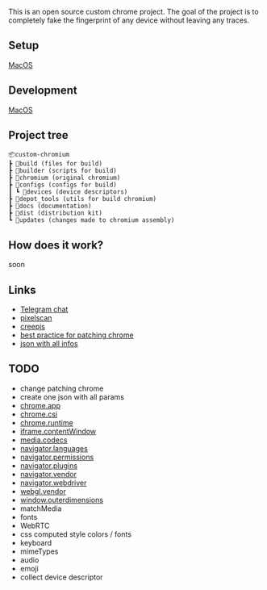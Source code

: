 This is an open source custom chrome project.
The goal of the project is to completely fake the fingerprint of any device without leaving any traces.

## Setup
[MacOS](https://github.com/serzz1990/custom-chromium/blob/main/docs/setup/macos.md)

## Development
[MacOS](https://github.com/serzz1990/custom-chromium/blob/main/docs/development/macos.md)

## Project tree
    📦custom-chromium
    ┣ 📂build (files for build)
    ┣ 📂builder (scripts for build)
    ┣ 📂chromium (original chromium)
    ┣ 📂configs (configs for build)
    ┃ ┗ 📂devices (device descriptors)
    ┣ 📂depot_tools (utils for build chromium)
    ┣ 📂docs (documentation)
    ┣ 📂dist (distribution kit)
    ┗ 📂updates (changes made to chromium assembly)

## How does it work?

  soon

## Links 

* [Telegram chat](https://t.me/cchromium)
* [pixelscan](https://pixelscan.net/)
* [creepjs](https://abrahamjuliot.github.io/creepjs/)
* [best practice for patching chrome](https://github.com/Eloston/ungoogled-chromium/tree/master/patches/extra)
* [json with all infos](https://github.com/brave/brave-browser/wiki/Patching-Chromium)
    

## TODO
* change patching chrome 
* create one json with all params
* [chrome.app](https://github.com/berstend/puppeteer-extra/tree/master/packages/puppeteer-extra-plugin-stealth/evasions/chrome.app)
* [chrome.csi](https://github.com/berstend/puppeteer-extra/tree/master/packages/puppeteer-extra-plugin-stealth/evasions/chrome.csi)
* [chrome.runtime](https://github.com/berstend/puppeteer-extra/tree/master/packages/puppeteer-extra-plugin-stealth/evasions/chrome.runtime)
* [iframe.contentWindow](https://github.com/berstend/puppeteer-extra/tree/master/packages/puppeteer-extra-plugin-stealth/evasions/iframe.contentWindow)
* [media.codecs](https://github.com/berstend/puppeteer-extra/tree/master/packages/puppeteer-extra-plugin-stealth/evasions/media.codecs)
* [navigator.languages](https://github.com/berstend/puppeteer-extra/tree/master/packages/puppeteer-extra-plugin-stealth/evasions/navigator.languages)
* [navigator.permissions](https://github.com/berstend/puppeteer-extra/tree/master/packages/puppeteer-extra-plugin-stealth/evasions/navigator.permissions)
* [navigator.plugins](https://github.com/berstend/puppeteer-extra/tree/master/packages/puppeteer-extra-plugin-stealth/evasions/navigator.plugins)
* [navigator.vendor](https://github.com/berstend/puppeteer-extra/tree/master/packages/puppeteer-extra-plugin-stealth/evasions/navigator.vendor)
* [navigator.webdriver](https://github.com/berstend/puppeteer-extra/tree/master/packages/puppeteer-extra-plugin-stealth/evasions/navigator.webdriver)
* [webgl.vendor](https://github.com/berstend/puppeteer-extra/tree/master/packages/puppeteer-extra-plugin-stealth/evasions/webgl.vendor)
* [window.outerdimensions](https://github.com/berstend/puppeteer-extra/blob/master/packages/puppeteer-extra-plugin-stealth/evasions/window.outerdimensions)
* matchMedia
* fonts
* WebRTC
* css computed style colors / fonts
* keyboard
* mimeTypes
* audio
* emoji
* collect device descriptor
    
